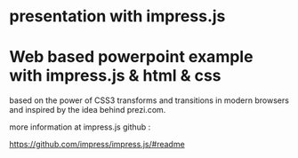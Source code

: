 #  presentation with impress.js

# Web based powerpoint example with impress.js & html  & css

 based on the power of CSS3 transforms and transitions in modern browsers and inspired by the idea behind prezi.com.

more information at impress.js github :

https://github.com/impress/impress.js/#readme
